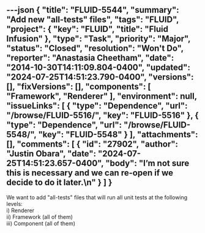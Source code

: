 ---json
{
  "title": "FLUID-5544",
  "summary": "Add new \"all-tests\" files",
  "tags": "FLUID",
  "project": {
    "key": "FLUID",
    "title": "Fluid Infusion"
  },
  "type": "Task",
  "priority": "Major",
  "status": "Closed",
  "resolution": "Won't Do",
  "reporter": "Anastasia Cheetham",
  "date": "2014-10-30T14:11:09.804-0400",
  "updated": "2024-07-25T14:51:23.790-0400",
  "versions": [],
  "fixVersions": [],
  "components": [
    "Framework",
    "Renderer"
  ],
  "environment": null,
  "issueLinks": [
    {
      "type": "Dependence",
      "url": "/browse/FLUID-5516/",
      "key": "FLUID-5516"
    },
    {
      "type": "Dependence",
      "url": "/browse/FLUID-5548/",
      "key": "FLUID-5548"
    }
  ],
  "attachments": [],
  "comments": [
    {
      "id": "27902",
      "author": "Justin Obara",
      "date": "2024-07-25T14:51:23.657-0400",
      "body": "I’m not sure this is necessary and we can re-open if we decide to do it later.\n"
    }
  ]
}
---
We want to add "all-tests" files that will run all unit tests at the following levels:\
i) Renderer\
ii) Framework (all of them)\
iii) Component (all of them)

        